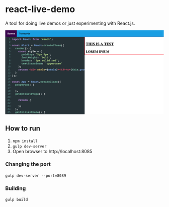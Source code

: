 # react-live-demo
A tool for doing live demos or just experimenting with React.js.

![Screenshot](/screenshot.png "Screenshot")

## How to run

1. `npm install`
2. `gulp dev-server`
3. Open browser to http://localhost:8085

### Changing the port

`gulp dev-server --port=8089`

### Building

`gulp build`
